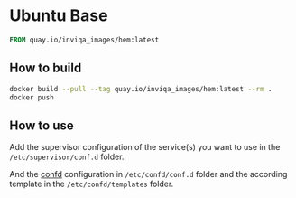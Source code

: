 # Ubuntu Base

```Dockerfile
FROM quay.io/inviqa_images/hem:latest
```

## How to build
```bash
docker build --pull --tag quay.io/inviqa_images/hem:latest --rm .
docker push
```

## How to use

Add the supervisor configuration of the service(s) you want to use in the `/etc/supervisor/conf.d` folder.

And the [confd](https://github.com/kelseyhightower/confd) configuration in `/etc/confd/conf.d` folder and the according
template in the `/etc/confd/templates` folder.
